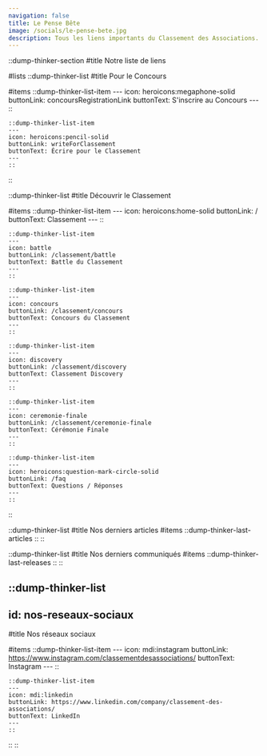 ```yaml
---
navigation: false
title: Le Pense Bête
image: /socials/le-pense-bete.jpg
description: Tous les liens importants du Classement des Associations.
---
```


::dump-thinker-section
#title
Notre liste de liens

#lists
  ::dump-thinker-list
  #title
  Pour le Concours

  #items
    ::dump-thinker-list-item
    ---
    icon: heroicons:megaphone-solid
    buttonLink: concoursRegistrationLink
    buttonText: S'inscrire au Concours
    ---
    ::

    ::dump-thinker-list-item
    ---
    icon: heroicons:pencil-solid
    buttonLink: writeForClassement
    buttonText: Écrire pour le Classement
    ---
    ::
  ::

  ::dump-thinker-list
  #title
  Découvrir le Classement

  #items
    ::dump-thinker-list-item
    ---
    icon: heroicons:home-solid
    buttonLink: /
    buttonText: Classement
    ---
    ::

    ::dump-thinker-list-item
    ---
    icon: battle
    buttonLink: /classement/battle
    buttonText: Battle du Classement
    ---
    ::

    ::dump-thinker-list-item
    ---
    icon: concours
    buttonLink: /classement/concours
    buttonText: Concours du Classement
    ---
    ::

    ::dump-thinker-list-item
    ---
    icon: discovery
    buttonLink: /classement/discovery
    buttonText: Classement Discovery
    ---
    ::

    ::dump-thinker-list-item
    ---
    icon: ceremonie-finale
    buttonLink: /classement/ceremonie-finale
    buttonText: Cérémonie Finale
    ---
    ::

    ::dump-thinker-list-item
    ---
    icon: heroicons:question-mark-circle-solid
    buttonLink: /faq
    buttonText: Questions / Réponses
    ---
    ::
  ::

  ::dump-thinker-list
  #title
  Nos derniers articles
  #items
    ::dump-thinker-last-articles
    ::
  ::

  ::dump-thinker-list
  #title
  Nos derniers communiqués
  #items
    ::dump-thinker-last-releases
    ::
  ::

  ::dump-thinker-list
  ---
  id: nos-reseaux-sociaux
  ---
  #title
  Nos réseaux sociaux

  #items
    ::dump-thinker-list-item
    ---
    icon: mdi:instagram
    buttonLink: https://www.instagram.com/classementdesassociations/
    buttonText: Instagram
    ---
    ::

    ::dump-thinker-list-item
    ---
    icon: mdi:linkedin
    buttonLink: https://www.linkedin.com/company/classement-des-associations/
    buttonText: LinkedIn
    ---
    ::
  ::
::
